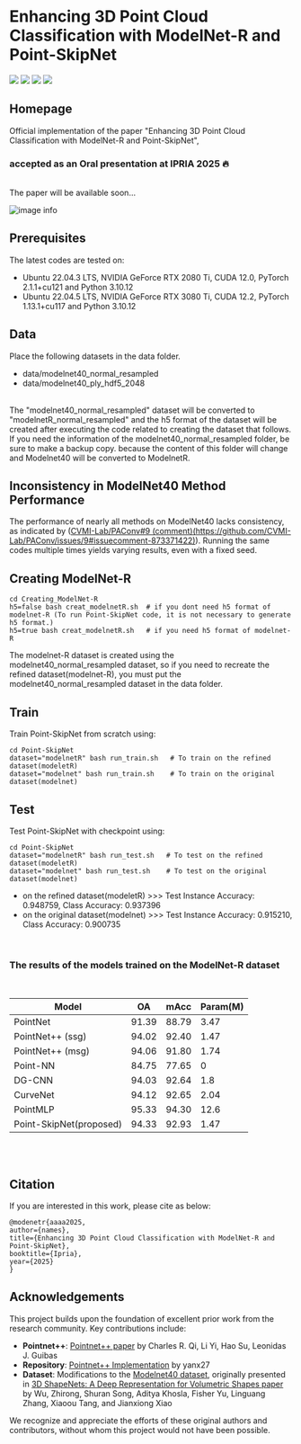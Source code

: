 # Enhancing 3D Point Cloud Classification with ModelNet-R and Point-SkipNet

<p>
<a href="https://arxiv.org">
    <img src="https://img.shields.io/badge/PDF-arXiv-brightgreen" /></a>
<a href="https://github.com/m-saeid/ModeNetR_PointSkipNet/">
    <img src="https://img.shields.io/badge/Project-Homepage-red" /></a>
<a href="https://pytorch.org/">
    <img src="https://img.shields.io/badge/Framework-PyTorch-orange" /></a>
<a href="https://github.com/JunweiZheng93/APES/blob/main/LICENSE">
    <img src="https://img.shields.io/badge/License-Apache_2.0-blue.svg" /></a>
</p>

## Homepage
<!-- For more information about the project, please refer to our [project homepage](). -->
Official implementation of the paper "Enhancing 3D Point Cloud Classification with ModelNet-R and Point-SkipNet",</p>
### accepted as an Oral presentation at IPRIA 2025 🔥
<br />The paper will be available soon...

![image info](https://github.com/m-saeid/ModeNetR_PointSkipNet/blob/main/ModelNetR_PointSkipNet.jpg)

## Prerequisites
The latest codes are tested on:<br />
* Ubuntu 22.04.3 LTS, NVIDIA GeForce RTX 2080 Ti, CUDA 12.0, PyTorch 2.1.1+cu121 and Python 3.10.12<br />
* Ubuntu 22.04.5 LTS, NVIDIA GeForce RTX 3080 Ti, CUDA 12.2, PyTorch 1.13.1+cu117 and Python 3.10.12
<!--```shell
conda install pytorch==2.0.0 pytorch-cuda=11.7 -c pytorch -c nvidia -y
pip install -r requirements.txt
```-->

## Data
Place the following datasets in the data folder. 
* data/modelnet40_normal_resampled
* data/modelnet40_ply_hdf5_2048
<br />
The "modelnet40_normal_resampled" dataset will be converted to "modelnetR_normal_resampled" and the h5 format of the dataset will be created after executing the code related to creating the dataset that follows.
If you need the information of the modelnet40_normal_resampled folder, be sure to make a backup copy. because the content of this folder will change and Modelnet40 will be converted to ModelnetR.


## Inconsistency in ModelNet40 Method Performance
The performance of nearly all methods on ModelNet40 lacks consistency, as indicated by ([CVMI-Lab/PAConv#9 (comment)(https://github.com/CVMI-Lab/PAConv/issues/9#issuecomment-873371422)](https://github.com/CVMI-Lab/PAConv/issues/9#issuecomment-873371422)). Running the same codes multiple times yields varying results, even with a fixed seed.


## Creating ModelNet-R
```shell
cd Creating_ModelNet-R
h5=false bash creat_modelnetR.sh  # if you dont need h5 format of modelnet-R (To run Point-SkipNet code, it is not necessary to generate h5 format.)
h5=true bash creat_modelnetR.sh   # if you need h5 format of modelnet-R
```
The modelnet-R dataset is created using the modelnet40_normal_resampled dataset, so if you need to recreate the refined dataset(modelnet-R), you must put the modelnet40_normal_resampled dataset in the data folder.

## Train

Train Point-SkipNet from scratch using:
```shell
cd Point-SkipNet
dataset="modelnetR" bash run_train.sh   # To train on the refined dataset(modeletR)
dataset="modelnet" bash run_train.sh    # To train on the original dataset(modelnet)
```


## Test

Test Point-SkipNet with checkpoint using:
```shell
cd Point-SkipNet
dataset="modelnetR" bash run_test.sh   # To test on the refined dataset(modeletR)
dataset="modelnet" bash run_test.sh    # To test on the original dataset(modelnet)
```
* on the refined dataset(modeletR) >>> Test Instance Accuracy: 0.948759, Class Accuracy: 0.937396<br />
* on the original dataset(modelnet) >>> Test Instance Accuracy: 0.915210, Class Accuracy: 0.900735
<br />


### The results of the models trained on the ModelNet-R dataset
<br />

|     Model     |       OA      |      mAcc     |   Param(M)    |
| ------------- | ------------- | ------------- | ------------- |
| PointNet  | 91.39  | 88.79  | 3.47  |
| PointNet++ (ssg)  | 94.02  | 92.40  | 1.47  |
| PointNet++ (msg)  | 94.06  | 91.80  | 1.74  |
| Point-NN  | 84.75  | 77.65  | 0  |
| DG-CNN  | 94.03  | 92.64  | 1.8  |
| CurveNet  | 94.12  | 92.65  | 2.04  |
| PointMLP  | 95.33  | 94.30  | 12.6  |
| Point-SkipNet(proposed)  | 94.33  | 92.93  | 1.47  |

<br />
<br />

## Citation

If you are interested in this work, please cite as below:

```text
@modenetr{aaaa2025,
author={names},
title={Enhancing 3D Point Cloud Classification with ModelNet-R and Point-SkipNet},
booktitle={Ipria},
year={2025}
}
```

## Acknowledgements

This project builds upon the foundation of excellent prior work from the research community. Key contributions include:

- **Pointnet++**: [Pointnet++ paper](https://arxiv.org/pdf/1706.02413) by Charles R. Qi, Li Yi, Hao Su, Leonidas J. Guibas
- **Repository**: [Pointnet++ Implementation](https://github.com/yanx27/Pointnet_Pointnet2_pytorch) by yanx27
- **Dataset**: Modifications to the [Modelnet40 dataset](https://modelnet.cs.princeton.edu/), originally presented in [3D ShapeNets: A Deep Representation for Volumetric Shapes paper](https://openaccess.thecvf.com/content_cvpr_2015/papers/Wu_3D_ShapeNets_A_2015_CVPR_paper.pdf) by Wu, Zhirong, Shuran Song, Aditya Khosla, Fisher Yu, Linguang Zhang, Xiaoou Tang, and Jianxiong Xiao

We recognize and appreciate the efforts of these original authors and contributors, without whom this project would not have been possible.
